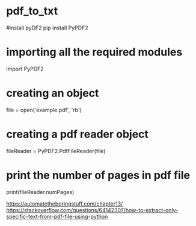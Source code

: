 # pdf_to_txt

#install pyDF2
pip install PyPDF2

# importing all the required modules
import PyPDF2

# creating an object 
file = open('example.pdf', 'rb')

# creating a pdf reader object
fileReader = PyPDF2.PdfFileReader(file)

# print the number of pages in pdf file
print(fileReader.numPages)


https://automatetheboringstuff.com/chapter13/
https://stackoverflow.com/questions/64142307/how-to-extract-only-specific-text-from-pdf-file-using-python
